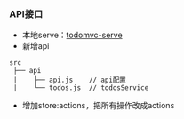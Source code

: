 ### API接口
+ 本地serve：[todomvc-serve](https://github.com/tonyfree/todomvc-serve)
+ 新增api
```
src
 ├── api
 |    ├── api.js    // api配置
 |    └── todos.js  // todosService
```
+ 增加store:actions，把所有操作改成actions
